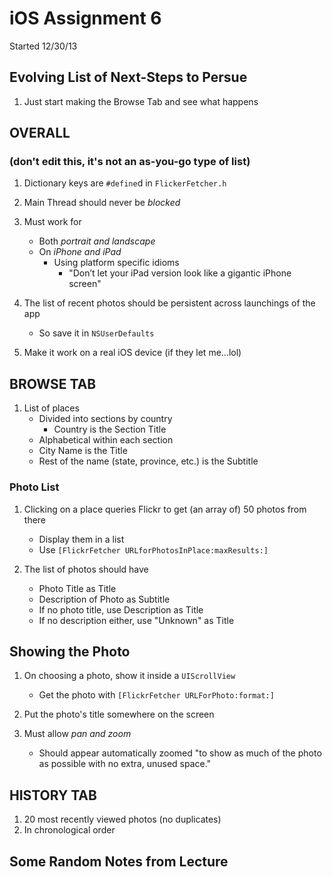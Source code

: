 iOS Assignment 6
================

Started 12/30/13

Evolving List of Next-Steps to Persue
-------------------------------------

1. Just start making the Browse Tab and see what happens

OVERALL
-------
### (don't edit this, it's not an as-you-go type of list)

1. Dictionary keys are `#define`d in `FlickerFetcher.h`

1. Main Thread should never be *blocked*

1. Must work for
    * Both *portrait and landscape*
    * On *iPhone and iPad*
        * Using platform specific idioms
            * "Don’t let your iPad version look like a gigantic iPhone screen"

1. The list of recent photos should be persistent across launchings of the app
    * So save it in `NSUserDefaults`

1. Make it work on a real iOS device (if they let me...lol)

BROWSE TAB
----------

1. List of places
    * Divided into sections by country
        * Country is the Section Title
    * Alphabetical within each section
    * City Name is the Title
    * Rest of the name (state, province, etc.) is the Subtitle

### Photo List

1. Clicking on a place queries Flickr to get (an array of) 50 photos from there
    * Display them in a list
    * Use `[FlickrFetcher URLforPhotosInPlace:maxResults:]`

1. The list of photos should have
    * Photo Title as Title
    * Description of Photo as Subtitle
    * If no photo title, use Description as Title
    * If no description either, use "Unknown" as Title

Showing the Photo
-----------------

1. On choosing a photo, show it inside a `UIScrollView`
    * Get the photo with `[FlickrFetcher URLForPhoto:format:]`

1. Put the photo's title somewhere on the screen

1. Must allow *pan and zoom*
    * Should appear automatically zoomed "to show as much of the photo as possible
      with no extra, unused space."

HISTORY TAB
-----------

1. 20 most recently viewed photos (no duplicates)
1. In chronological order

Some Random Notes from Lecture
-----------------------

